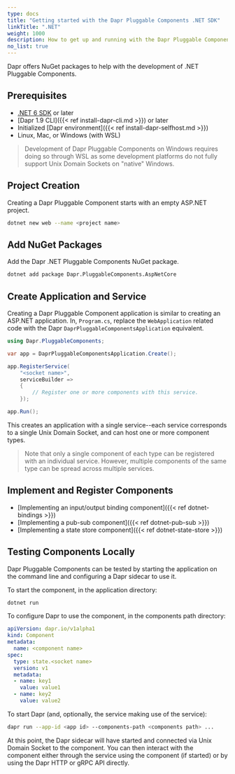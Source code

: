 ```yaml
---
type: docs
title: "Getting started with the Dapr Pluggable Components .NET SDK"
linkTitle: ".NET"
weight: 1000
description: How to get up and running with the Dapr Pluggable Components .NET SDK
no_list: true
---
```


Dapr offers NuGet packages to help with the development of .NET Pluggable Components.

## Prerequisites

- [.NET 6 SDK](https://dotnet.microsoft.com/) or later
- [Dapr 1.9 CLI]({{< ref install-dapr-cli.md >}}) or later
- Initialized [Dapr environment]({{< ref install-dapr-selfhost.md >}})
- Linux, Mac, or Windows (with WSL)

> Development of Dapr Pluggable Components on Windows requires doing so through WSL as some development platforms do not fully support Unix Domain Sockets on "native" Windows.

## Project Creation

Creating a Dapr Pluggable Component starts with an empty ASP.NET project.

```bash
dotnet new web --name <project name>
```

## Add NuGet Packages

Add the Dapr .NET Pluggable Components NuGet package.

```bash
dotnet add package Dapr.PluggableComponents.AspNetCore
```

## Create Application and Service

Creating a Dapr Pluggable Component application is similar to creating an ASP.NET application.  In, `Program.cs`, replace the `WebApplication` related code with the Dapr `DaprPluggableComponentsApplication` equivalent.

```csharp
using Dapr.PluggableComponents;

var app = DaprPluggableComponentsApplication.Create();

app.RegisterService(
    "<socket name>",
    serviceBuilder =>
    {
        // Register one or more components with this service.
    });

app.Run();
```

This creates an application with a single service--each service corresponds to a single Unix Domain Socket, and can host one or more component types.

> Note that only a single component of each type can be registered with an individual service. However, multiple components of the same type can be spread across multiple services.

## Implement and Register Components

 - [Implementing an input/output binding component]({{< ref dotnet-bindings >}})
 - [Implementing a pub-sub component]({{< ref dotnet-pub-sub >}})
 - [Implementing a state store component]({{< ref dotnet-state-store >}})

## Testing Components Locally

Dapr Pluggable Components can be tested by starting the application on the command line and configuring a Dapr sidecar to use it.

To start the component, in the application directory:

```bash
dotnet run
```

To configure Dapr to use the component, in the components path directory:

```yaml
apiVersion: dapr.io/v1alpha1
kind: Component
metadata:
  name: <component name>
spec:
  type: state.<socket name>
  version: v1
  metadata:
  - name: key1
    value: value1
  - name: key2
    value: value2
```

To start Dapr (and, optionally, the service making use of the service):

```bash
dapr run --app-id <app id> --components-path <components path> ...
```

At this point, the Dapr sidecar will have started and connected via Unix Domain Socket to the component. You can then interact with the component either through the service using the component (if started) or by using the Dapr HTTP or gRPC API directly.